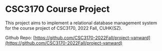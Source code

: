 # CSC3170 Course Project

This project aims to implement a relational database management system for the course project of CSC3170, 2022 Fall, CUHK(SZ).

Github Repo: [https://github.com/CSC3170-2022Fall/project-vanward](https://github.com/CSC3170-2022Fall/project-vanward)
